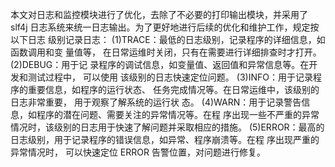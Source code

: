 本文对日志和监控模块进行了优化，去除了不必要的打印输出模块，并采用了 slf4j
日志系统来统一日志输出。为了更好地进行后续的优化和维护工作，规定按以下日志
级别记录日志： (1)TRACE：最低的日志级别，记录程序的详细信息，如函数调用和变
量值等， 在日常运维时关闭，只有在需要进行详细排查时才打开。 (2)DEBUG：用于记
录程序的调试信息，如变量值、返回值和异常信息等。在开发和测试过程中， 可以使用
该级别的日志快速定位问题。 (3)INFO：用于记录程序的重要信息，如程序的运行状态、
任务完成情况等。在日常运维中，该级别的日志非常重要， 用于观察了解系统的运行状
态。 (4)WARN：用于记录警告信息，如程序的潜在问题、需要关注的异常情况等。在程
序出现一些不严重的异常情况时，该级别的日志用于快速了解问题并采取相应的措施。
(5)ERROR：最高的日志级别，用于记录程序的错误信息，如异常、程序崩溃等。在程
序出现严重的异常情况时， 可以快速定位 ERROR 告警位置，对问题进行修复。